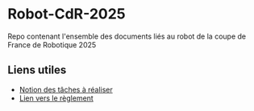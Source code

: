 # Robot-CdR-2025

Repo contenant l'ensemble des documents liés au robot de la coupe de France de Robotique 2025

## Liens utiles

* [Notion des tâches à réaliser](https://gevorgs.notion.site/2f7c12f6feff4595ba645344655ddd17?v=308f1cf20fb54248941d14f6b965dd2d)
* [Lien vers le règlement](https://www.coupederobotique.fr/accueil/le-concours/reglement-2025/)